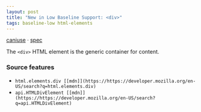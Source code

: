 ```yaml
---
layout: post
title: "New in Low Baseline Support: <div>"
tags: baseline-low html-elements
---
```


[caniuse](https://caniuse.com/?search=div) · [spec](https://html.spec.whatwg.org/multipage/grouping-content.html#the-div-element)

The `<div>` HTML element is the generic container for content.

### Source features

- ``html.elements.div [[mdn]](https://https://developer.mozilla.org/en-US/search?q=html.elements.div)``
- ``api.HTMLDivElement [[mdn]](https://https://developer.mozilla.org/en-US/search?q=api.HTMLDivElement)``
